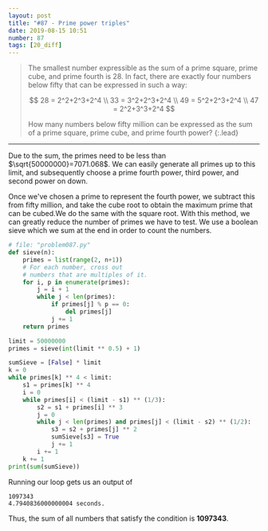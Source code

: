 ```yaml
---
layout: post
title: "#87 - Prime power triples"
date: 2019-08-15 10:51
number: 87
tags: [20_diff]
---
```

> The smallest number expressible as  the sum of a prime square, prime cube, and prime fourth is 28. In fact, there are exactly four numbers below fifty that can be expressed in such a way:
>
> $$
> 28 = 2^2+2^3+2^4
> \\
> 33 = 3^2+2^3+2^4
> \\
> 49 = 5^2+2^3+2^4
> \\
> 47 = 2^2+3^3+2^4
> $$
>
> How many numbers below fifty million can be expressed as the sum of a prime square, prime cube, and prime fourth power?
{:.lead}
* * *

Due to the sum, the primes need to be less than $\sqrt{50000000}=7071.068$. We can easily generate all primes up to this limit, and subsequently choose a prime fourth power, third power, and second power on down.

Once we've chosen a prime to represent the fourth power, we subtract this from fifty million, and take the cube root to obtain the maximum prime that can be cubed.We do the same with the square root. With this method, we can greatly reduce the number of primes we have to test. We use a boolean sieve which we sum at the end in order to count the numbers.
```python
# file: "problem087.py"
def sieve(n):
    primes = list(range(2, n+1))
    # For each number, cross out
    # numbers that are multiples of it.
    for i, p in enumerate(primes):
        j = i + 1
        while j < len(primes):
            if primes[j] % p == 0:
                del primes[j]
            j += 1
    return primes

limit = 50000000
primes = sieve(int(limit ** 0.5) + 1)

sumSieve = [False] * limit
k = 0
while primes[k] ** 4 < limit:
    s1 = primes[k] ** 4
    i = 0
    while primes[i] < (limit - s1) ** (1/3):
        s2 = s1 + primes[i] ** 3
        j = 0
        while j < len(primes) and primes[j] < (limit - s2) ** (1/2):
            s3 = s2 + primes[j] ** 2
            sumSieve[s3] = True
            j += 1
        i += 1
    k += 1
print(sum(sumSieve))
```
Running our loop gets us an output of
```
1097343
4.7940836000000004 seconds.
```
Thus, the sum of all numbers that satisfy the condition is **1097343**.
